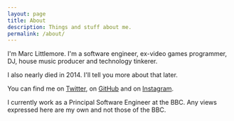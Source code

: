 ```yaml
---
layout: page
title: About
description: Things and stuff about me.
permalink: /about/
---
```


I'm Marc Littlemore. I'm a software engineer, ex-video games programmer, DJ, house music producer and technology tinkerer.

I also nearly died in 2014. I'll tell you more about that later.

You can find me on [Twitter](https://www.twitter.com/marclittlemore), on [GitHub](https://www.github.com/MarcL) and on [Instagram](https://www.instagram.com/marclittlemore).

I currently work as a Principal Software Engineer at the BBC. Any views expressed here are my own and not those of the BBC.